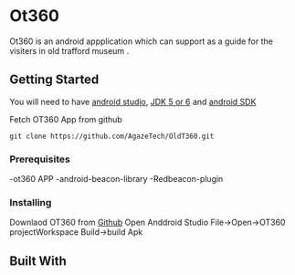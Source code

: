 # Ot360
Ot360 is an android appplication which can support as a guide for the visiters in old trafford museum .

## Getting Started
You will need to have [android studio](https://developer.android.com/studio/index.html), [JDK 5 or 6](http://www.oracle.com/technetwork/java/javase/downloads/index.html)  and [android SDK](https://developer.android.com/studio/index.html)

Fetch OT360 App from github
```
git clone https://github.com/AgazeTech/OldT360.git

```
### Prerequisites

-ot360 APP
-android-beacon-library
-Redbeacon-plugin

### Installing
Downlaod OT360 from [Github](https://github.com/AgazeTech/OldT360.git)
Open Anddroid Studio
File->Open->OT360 projectWorkspace
Build->build Apk


## Built With


